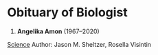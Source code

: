 
# Obituary of Biologist

1. **Angelika Amon** (1967–2020)

[Science](https://science.sciencemag.org/content/370/6522/1276) Author: Jason M. Sheltzer, Rosella Visintin


